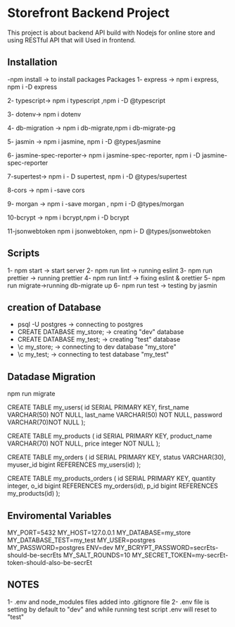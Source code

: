 # Storefront Backend Project
This project is about backend API build with Nodejs for online store and using RESTful API that will Used in frontend.


## Installation 
-npm install -> to install packages
Packages
1- express ->
npm i express, npm i -D express

2- typescript->
npm i typescript ,npm i -D @typescript

3- dotenv->
npm i dotenv

4- db-migration ->
npm i db-migrate,npm i db-migrate-pg

5- jasmin ->
npm i jasmine, npm i -D @types/jasmine

6- jasmine-spec-reporter->
npm i jasmine-spec-reporter, npm i -D jasmine-spec-reporter

7-supertest->
npm i - D supertest, npm i -D @types/supertest

8-cors ->
npm i -save cors

9- morgan ->
npm i -save morgan , npm i -D @types/morgan 

10-bcrypt ->
npm i bcrypt,npm i -D bcrypt

11-jsonwebtoken
npm i jsonwebtoken, npm i- D @types/jsonwebtoken

## Scripts
 1- npm start -> start server
 2- npm run lint -> running eslint 
 3- npm run prettier -> running prettier
 4- npm run lint:f -> fixing eslint & orettier
 5- npm run migrate->running db-migrate up 
 6- npm run test -> testing by jasmin 

## creation of Database
- psql -U postgres -> connecting to postgres
- CREATE DATABASE my_store; -> creating "dev" database
- CREATE DATABASE my_test; -> creating "test" database
- \c my_store; -> connecting to dev database "my_store"
- \c my_test; -> connecting to test database "my_test"

## Datadase Migration 
npm run migrate 

CREATE TABLE my_users(
    id SERIAL PRIMARY  KEY,
    first_name VARCHAR(50) NOT NULL,
    last_name VARCHAR(50) NOT NULL,
    password VARCHAR(70)NOT NULL
);

CREATE TABLE my_products (
    id SERIAL PRIMARY KEY,
    product_name VARCHAR(70) NOT NULL,
    price integer NOT NULL
);

CREATE TABLE my_orders (
    id SERIAL PRIMARY KEY,
    status VARCHAR(30),
    myuser_id bigint REFERENCES my_users(id)
);

CREATE TABLE my_products_orders (
    id SERIAL PRIMARY KEY, 
    quantity integer,
    o_id bigint REFERENCES my_orders(id),
    p_id bigint REFERENCES my_products(id)
);

## Enviromental Variables

MY_PORT=5432
MY_HOST=127.0.0.1
MY_DATABASE=my_store
MY_DATABASE_TEST=my_test
MY_USER=postgres
MY_PASSWORD=postgres
ENV=dev
MY_BCRYPT_PASSWORD=secrEts-should-be-secrEts
MY_SALT_ROUNDS=10
MY_SECRET_TOKEN=my-secrEt-token-should-also-be-secrEt

## NOTES
1- .env and node_modules files added into .gitignore file
2- .env file is setting by default to "dev" and while running test script .env will reset to "test"


